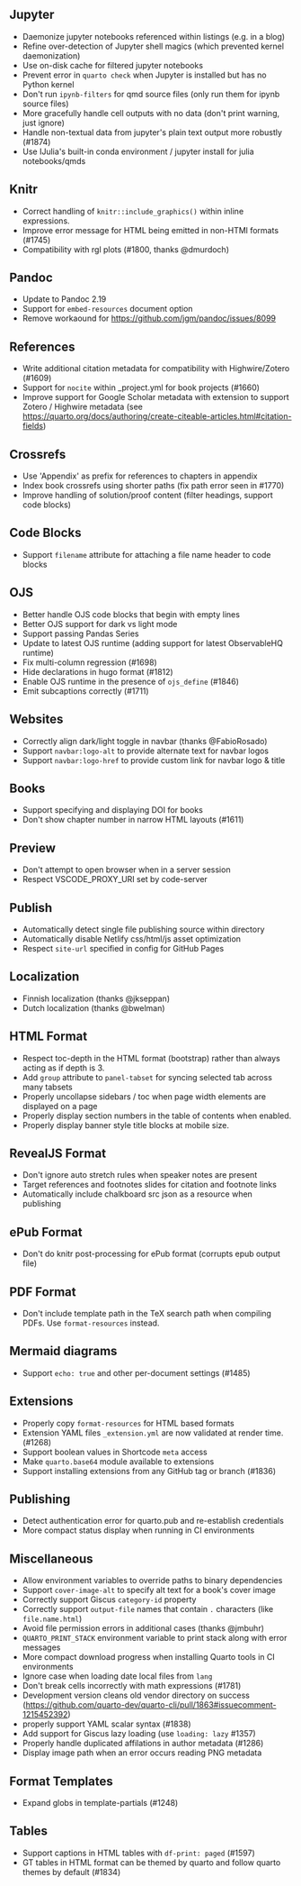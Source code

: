## Jupyter

- Daemonize jupyter notebooks referenced within listings (e.g. in a blog)
- Refine over-detection of Jupyter shell magics (which prevented kernel daemonization)
- Use on-disk cache for filtered jupyter notebooks
- Prevent error in `quarto check` when Jupyter is installed but has no Python kernel
- Don't run `ipynb-filters` for qmd source files (only run them for ipynb source files)
- More gracefully handle cell outputs with no data (don't print warning, just ignore)
- Handle non-textual data from jupyter's plain text output more robustly (#1874)
- Use IJulia's built-in conda environment / jupyter install for julia notebooks/qmds

## Knitr

- Correct handling of `knitr::include_graphics()` within inline expressions.
- Improve error message for HTML being emitted in non-HTMl formats (#1745)
- Compatibility with rgl plots (#1800, thanks @dmurdoch)

## Pandoc

- Update to Pandoc 2.19
- Support for `embed-resources` document option
- Remove workaound for https://github.com/jgm/pandoc/issues/8099

## References

- Write additional citation metadata for compatibility with Highwire/Zotero (#1609)
- Support for `nocite` within \_project.yml for book projects (#1660)
- Improve support for Google Scholar metadata with extension to support Zotero / Highwire metadata
  (see https://quarto.org/docs/authoring/create-citeable-articles.html#citation-fields)

## Crossrefs

- Use 'Appendix' as prefix for references to chapters in appendix
- Index book crossrefs using shorter paths (fix path error seen in #1770)
- Improve handling of solution/proof content (filter headings, support code blocks)

## Code Blocks

- Support `filename` attribute for attaching a file name header to code blocks

## OJS

- Better handle OJS code blocks that begin with empty lines
- Better OJS support for dark vs light mode
- Support passing Pandas Series
- Update to latest OJS runtime (adding support for latest ObservableHQ runtime)
- Fix multi-column regression (#1698)
- Hide declarations in hugo format (#1812)
- Enable OJS runtime in the presence of `ojs_define` (#1846)
- Emit subcaptions correctly (#1711)

## Websites

- Correctly align dark/light toggle in navbar (thanks @FabioRosado)
- Support `navbar:logo-alt` to provide alternate text for navbar logos
- Support `navbar:logo-href` to provide custom link for navbar logo & title

## Books

- Support specifying and displaying DOI for books
- Don't show chapter number in narrow HTML layouts (#1611)

## Preview

- Don't attempt to open browser when in a server session
- Respect VSCODE_PROXY_URI set by code-server

## Publish

- Automatically detect single file publishing source within directory
- Automatically disable Netlify css/html/js asset optimization
- Respect `site-url` specified in config for GitHub Pages

## Localization

- Finnish localization (thanks @jkseppan)
- Dutch localization (thanks @bwelman)

## HTML Format

- Respect toc-depth in the HTML format (bootstrap) rather than always acting as if depth is 3.
- Add `group` attribute to `panel-tabset` for syncing selected tab across many tabsets
- Properly uncollapse sidebars / toc when page width elements are displayed on a page
- Properly display section numbers in the table of contents when enabled.
- Properly display banner style title blocks at mobile size.

## RevealJS Format

- Don't ignore auto stretch rules when speaker notes are present
- Target references and footnotes slides for citation and footnote links
- Automatically include chalkboard src json as a resource when publishing

## ePub Format

- Don't do knitr post-processing for ePub format (corrupts epub output file)

## PDF Format

- Don't include template path in the TeX search path when compiling PDFs. Use `format-resources` instead.

## Mermaid diagrams

- Support `echo: true` and other per-document settings (#1485)

## Extensions

- Properly copy `format-resources` for HTML based formats
- Extension YAML files `_extension.yml` are now validated at render time. (#1268)
- Support boolean values in Shortcode `meta` access
- Make `quarto.base64` module available to extensions
- Support installing extensions from any GitHub tag or branch (#1836)

## Publishing

- Detect authentication error for quarto.pub and re-establish credentials
- More compact status display when running in CI environments

## Miscellaneous

- Allow environment variables to override paths to binary dependencies
- Support `cover-image-alt` to specify alt text for a book's cover image
- Correctly support Giscus `category-id` property
- Correctly support `output-file` names that contain `.` characters (like `file.name.html`)
- Avoid file permission errors in additional cases (thanks @jmbuhr)
- `QUARTO_PRINT_STACK` environment variable to print stack along with error messages
- More compact download progress when installing Quarto tools in CI environments
- Ignore case when loading date local files from `lang`
- Don't break cells incorrectly with math expressions (#1781)
- Development version cleans old vendor directory on success (https://github.com/quarto-dev/quarto-cli/pull/1863#issuecomment-1215452392)
- properly support YAML scalar syntax (#1838)
- Add support for Giscus lazy loading (use `loading: lazy` #1357)
- Properly handle duplicated affilations in author metadata (#1286)
- Display image path when an error occurs reading PNG metadata

## Format Templates

- Expand globs in template-partials (#1248)

## Tables

- Support captions in HTML tables with `df-print: paged` (#1597)
- GT tables in HTML format can be themed by quarto and follow quarto themes by default (#1834)
